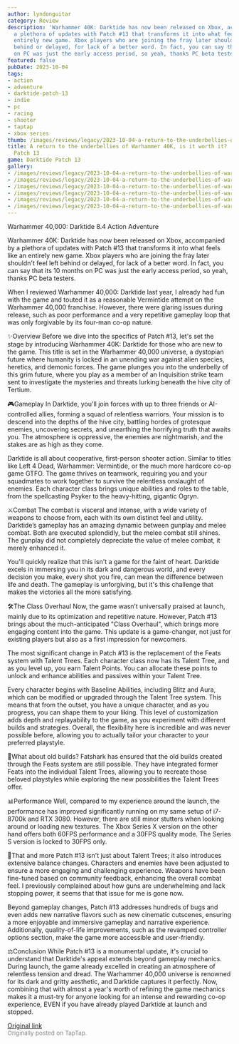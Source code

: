 ```yaml
---
author: lyndonguitar
category: Review
description: 'Warhammer 40K: Darktide has now been released on Xbox, accompanied by
  a plethora of updates with Patch #13 that transforms it into what feels like an
  entirely new game. Xbox players who are joining the fray later shouldn''t feel left
  behind or delayed, for lack of a better word. In fact, you can say that its 10 months
  on PC was just the early access period, so yeah, thanks PC beta testers.'
featured: false
pubDate: 2023-10-04
tags:
- action
- adventure
- darktide-patch-13
- indie
- pc
- racing
- shooter
- taptap
- xbox series
thumb: /images/reviews/legacy/2023-10-04-a-return-to-the-underbellies-of-warhammer-40k-is-it-worth-it--review---darktide-patch-13-0.avif
title: A return to the underbellies of Warhammer 40K, is it worth it? | Review - Darktide
  Patch 13
game: Darktide Patch 13
gallery:
- /images/reviews/legacy/2023-10-04-a-return-to-the-underbellies-of-warhammer-40k-is-it-worth-it--review---darktide-patch-13-0.avif
- /images/reviews/legacy/2023-10-04-a-return-to-the-underbellies-of-warhammer-40k-is-it-worth-it--review---darktide-patch-13-1.avif
- /images/reviews/legacy/2023-10-04-a-return-to-the-underbellies-of-warhammer-40k-is-it-worth-it--review---darktide-patch-13-2.avif
- /images/reviews/legacy/2023-10-04-a-return-to-the-underbellies-of-warhammer-40k-is-it-worth-it--review---darktide-patch-13-3.avif
- /images/reviews/legacy/2023-10-04-a-return-to-the-underbellies-of-warhammer-40k-is-it-worth-it--review---darktide-patch-13-4.avif
- /images/reviews/legacy/2023-10-04-a-return-to-the-underbellies-of-warhammer-40k-is-it-worth-it--review---darktide-patch-13-5.avif
---
```

Warhammer 40,000: Darktide
8.4
Action
Adventure

Warhammer 40K: Darktide has now been released on Xbox, accompanied by a plethora of updates with Patch #13 that transforms it into what feels like an entirely new game. Xbox players who are joining the fray later shouldn't feel left behind or delayed, for lack of a better word. In fact, you can say that its 10 months on PC was just the early access period, so yeah, thanks PC beta testers.

When I reviewed Warhammer 40,000: Darktide last year, I already had fun with the game and touted it as a reasonable Vermintide attempt on the Warhammer 40,000 franchise. However, there were glaring issues during release, such as poor performance and a very repetitive gameplay loop that was only forgivable by its four-man co-op nature.

✨Overview
Before we dive into the specifics of Patch #13, let's set the stage by introducing Warhammer 40K: Darktide for those who are new to the game. This title is set in the Warhammer 40,000 universe, a dystopian future where humanity is locked in an unending war against alien species, heretics, and demonic forces. The game plunges you into the underbelly of this grim future, where you play as a member of an Inquisition strike team sent to investigate the mysteries and threats lurking beneath the hive city of Tertium.

🎮Gameplay
In Darktide, you'll join forces with up to three friends or AI-controlled allies, forming a squad of relentless warriors. Your mission is to descend into the depths of the hive city, battling hordes of grotesque enemies, uncovering secrets, and unearthing the horrifying truth that awaits you. The atmosphere is oppressive, the enemies are nightmarish, and the stakes are as high as they come.

Darktide is all about cooperative, first-person shooter action. Similar to titles like Left 4 Dead, Warhammer: Vermintide, or the much more hardcore co-op game GTFO. The game thrives on teamwork, requiring you and your squadmates to work together to survive the relentless onslaught of enemies. Each character class brings unique abilities and roles to the table, from the spellcasting Psyker to the heavy-hitting, gigantic Ogryn.

⚔️Combat
The combat is visceral and intense, with a wide variety of weapons to choose from, each with its own distinct feel and utility.  Darktide’s gameplay has an amazing dynamic between gunplay and melee combat. Both are executed splendidly, but the melee combat still shines. The gunplay did not completely depreciate the value of melee combat, it merely enhanced it.

You'll quickly realize that this isn't a game for the faint of heart. Darktide excels in immersing you in its dark and dangerous world, and every decision you make, every shot you fire, can mean the difference between life and death. The gameplay is unforgiving, but it's this challenge that makes the victories all the more satisfying.

🛠️The Class Overhaul
Now, the game wasn’t universally praised at launch, mainly due to its optimization and repetitive nature. However, Patch #13 brings about the much-anticipated "Class Overhaul", which brings more engaging content into the game. This update is a game-changer, not just for existing players but also as a first impression for newcomers.

The most significant change in Patch #13 is the replacement of the Feats system with Talent Trees. Each character class now has its Talent Tree, and as you level up, you earn Talent Points. You can allocate these points to unlock and enhance abilities and passives within your Talent Tree.

Every character begins with Baseline Abilities, including Blitz and Aura, which can be modified or upgraded through the Talent Tree system. This means that from the outset, you have a unique character, and as you progress, you can shape them to your liking. This level of customization adds depth and replayability to the game, as you experiment with different builds and strategies. Overall, the flexibility here is incredible and was never possible before, allowing you to actually tailor your character to your preferred playstyle.

💾What about old builds?
Fatshark has ensured that the old builds created through the Feats system are still possible. They have integrated former Feats into the individual Talent Trees, allowing you to recreate those beloved playstyles while exploring the new possibilities the Talent Trees offer.

📊Performance
Well, compared to my experience around the launch, the performance has improved significantly running on my same setup of i7-8700k and RTX 3080. However, there are still minor stutters when looking around or loading new textures. The Xbox Series X version on the other hand offers both 60FPS performance and a 30FPS quality mode. The Series S version is locked to 30FPS only.

🚧That and more
Patch #13 isn't just about Talent Trees; it also introduces extensive balance changes. Characters and enemies have been adjusted to ensure a more engaging and challenging experience. Weapons have been fine-tuned based on community feedback, enhancing the overall combat feel. I previously complained about how guns are underwhelming and lack stopping power, it seems that that issue for me is gone now.

Beyond gameplay changes, Patch #13 addresses hundreds of bugs and even adds new narrative flavors such as new cinematic cutscenes, ensuring a more enjoyable and immersive gameplay and narrative experience. Additionally, quality-of-life improvements, such as the revamped controller options section, make the game more accessible and user-friendly.

⚖️Conclusion
While Patch #13 is a monumental update, it's crucial to understand that Darktide's appeal extends beyond gameplay mechanics. During launch, the game already excelled in creating an atmosphere of relentless tension and dread. The Warhammer 40,000 universe is renowned for its dark and gritty aesthetic, and Darktide captures it perfectly. Now, combining that with almost a year's worth of refining the game mechanics makes it a must-try for anyone looking for an intense and rewarding co-op experience, EVEN if you have already played Darktide at launch and stopped.

[Original link](https://www.taptap.io/post/6390263)<br><span style="font-size: 0.95em; color: #888;">Originally posted on TapTap.</span>